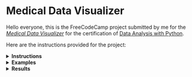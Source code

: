 # Medical Data Visualizer

Hello everyone, this is the FreeCodeCamp project submitted by me for the [*Medical Data Visualizer*](https://www.freecodecamp.org/learn/data-analysis-with-python/data-analysis-with-python-projects/medical-data-visualizer) for the certification of [Data Analysis with Python](https://www.freecodecamp.org/learn/data-analysis-with-python/).

Here are the instructions provided for the project:
<details>
<summary><strong>Instructions</strong></summary>
In this project, you will visualize and make calculations from medical examination data using matplotlib, seaborn, and pandas. The dataset values were collected during medical examinations.

**Data description**  
The rows in the dataset represent patients and the columns represent information like body measurements, results from various blood tests, and lifestyle choices. You will use the dataset to explore the relationship between cardiac disease, body measurements, blood markers, and lifestyle choices.

File name: [`medical_examination.csv`](./medical_examination.csv)

Feature	Variable Type	Variable	Value Type
Age	Objective Feature	age	int (days)
Height	Objective Feature	height	int (cm)
Weight	Objective Feature	weight	float (kg)
Gender	Objective Feature	gender	categorical code
Systolic blood pressure	Examination Feature	ap_hi	int
Diastolic blood pressure	Examination Feature	ap_lo	int
Cholesterol	Examination Feature	cholesterol	1: normal, 2: above normal, 3: well above normal
Glucose	Examination Feature	gluc	1: normal, 2: above normal, 3: well above normal
Smoking	Subjective Feature	smoke	binary
Alcohol intake	Subjective Feature	alco	binary
Physical activity	Subjective Feature	active	binary
Presence or absence of cardiovascular disease	Target Variable	cardio	binary


**Instructions**  
Create a chart similar to `examples/Figure_1.png`, where we show the counts of good and bad outcomes for the cholesterol, gluc, alco, active, and smoke variables for patients with cardio=1 and cardio=0 in different panels.

By each number in the [`medical_data_visualizer.py`](./medical_data_visualizer.py) file, add the code from the associated instruction number below.

1. Import the data from [`medical_examination.csv`](./medical_examination.csv) and assign it to the df variable.
1. Add an overweight column to the data. To determine if a person is overweight, first calculate their BMI by dividing their weight in kilograms by the square of their height in meters. If that value is > 25 then the person is overweight. Use the value 0 for NOT overweight and the value 1 for overweight.
1. Normalize data by making 0 always good and 1 always bad. If the value of cholesterol or gluc is 1, set the value to 0. If the value is more than 1, set the value to 1.
1. Draw the Categorical Plot in the draw_cat_plot function.
1. Create a DataFrame for the cat plot using pd.melt with values from cholesterol, gluc, smoke, alco, active, and overweight in the df_cat variable.
1. Group and reformat the data in df_cat to split it by cardio. Show the counts of each feature. You will have to rename one of the columns for the catplot to work correctly.
1. Convert the data into long format and create a chart that shows the value counts of the categorical features using the following method provided by the seaborn library import: sns.catplot().
1. Get the figure for the output and store it in the fig variable.
1. Do not modify the next two lines.
1. Draw the Heat Map in the draw_heat_map function.
1. Clean the data in the df_heat variable by filtering out the following patient segments that represent incorrect data:
1. diastolic pressure is higher than systolic (Keep the correct data with (df['ap_lo'] <= df['ap_hi']))
1. height is less than the 2.5th percentile (Keep the correct data with (df['height'] >= df['height'].quantile(0.025)))
1. height is more than the 97.5th percentile
1. weight is less than the 2.5th percentile
1. weight is more than the 97.5th percentile
1. Calculate the correlation matrix and store it in the corr variable.
1. Generate a mask for the upper triangle and store it in the mask variable.
1. Set up the matplotlib figure.
1. Plot the correlation matrix using the method provided by the seaborn library import: sns.heatmap().
1. Do not modify the next two lines.
<br>

**Development**  
Write your code in [`medical_data_visualizer.py`](./medical_data_visualizer.py). For development, you can use [`main.py`](./main.py) to test your code.
<br>

**Testing**  
The unit tests for this project are in [`test_module.py`](./test_module.py). We imported the tests from [`test_module.py`](./test_module.py) to [`main.py`](./main.py) for your convenience.
<br>

**Submitting**  
Copy your project's URL and submit it to freeCodeCamp.

</details>

<details>
<summary><strong>Examples</strong></summary>

![Figure 1](./examples/Figure_1.png)

![Figure 2](./examples/Figure_2.png)
</details>

<details>
  <summary><strong>Results</strong></summary>

![Heatmap](./heatmap.png)

![Catplot](./catplot.png)

</details>
